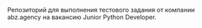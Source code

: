 Репозиторий для выполнения тестового задания от компании abz.agency на вакансию Junior Python Developer.